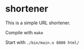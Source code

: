 shortener
==========

This is a simple URL shortener.

Compile with `make`

Start with `./bin/main.o 8080 html/`

